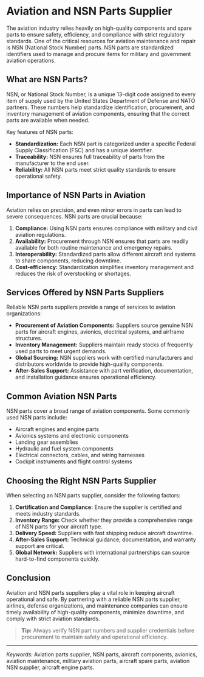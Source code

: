 # Aviation and NSN Parts Supplier

The aviation industry relies heavily on high-quality components and spare parts to ensure safety, efficiency, and compliance with strict regulatory standards. One of the critical resources for aviation maintenance and repair is NSN (National Stock Number) parts. NSN parts are standardized identifiers used to manage and procure items for military and government aviation operations.

## What are NSN Parts?

NSN, or National Stock Number, is a unique 13-digit code assigned to every item of supply used by the United States Department of Defense and NATO partners. These numbers help standardize identification, procurement, and inventory management of aviation components, ensuring that the correct parts are available when needed.

Key features of NSN parts:

- **Standardization:** Each NSN part is categorized under a specific Federal Supply Classification (FSC) and has a unique identifier.
- **Traceability:** NSN ensures full traceability of parts from the manufacturer to the end user.
- **Reliability:** All NSN parts meet strict quality standards to ensure operational safety.

## Importance of NSN Parts in Aviation

Aviation relies on precision, and even minor errors in parts can lead to severe consequences. NSN parts are crucial because:

1. **Compliance:** Using NSN parts ensures compliance with military and civil aviation regulations.
2. **Availability:** Procurement through NSN ensures that parts are readily available for both routine maintenance and emergency repairs.
3. **Interoperability:** Standardized parts allow different aircraft and systems to share components, reducing downtime.
4. **Cost-efficiency:** Standardization simplifies inventory management and reduces the risk of overstocking or shortages.

## Services Offered by NSN Parts Suppliers

Reliable NSN parts suppliers provide a range of services to aviation organizations:

- **Procurement of Aviation Components:** Suppliers source genuine NSN parts for aircraft engines, avionics, electrical systems, and airframe structures.
- **Inventory Management:** Suppliers maintain ready stocks of frequently used parts to meet urgent demands.
- **Global Sourcing:** NSN suppliers work with certified manufacturers and distributors worldwide to provide high-quality components.
- **After-Sales Support:** Assistance with part verification, documentation, and installation guidance ensures operational efficiency.

## Common Aviation NSN Parts

NSN parts cover a broad range of aviation components. Some commonly used NSN parts include:

- Aircraft engines and engine parts
- Avionics systems and electronic components
- Landing gear assemblies
- Hydraulic and fuel system components
- Electrical connectors, cables, and wiring harnesses
- Cockpit instruments and flight control systems

## Choosing the Right NSN Parts Supplier

When selecting an NSN parts supplier, consider the following factors:

1. **Certification and Compliance:** Ensure the supplier is certified and meets industry standards.
2. **Inventory Range:** Check whether they provide a comprehensive range of NSN parts for your aircraft type.
3. **Delivery Speed:** Suppliers with fast shipping reduce aircraft downtime.
4. **After-Sales Support:** Technical guidance, documentation, and warranty support are critical.
5. **Global Network:** Suppliers with international partnerships can source hard-to-find components quickly.

## Conclusion

Aviation and NSN parts suppliers play a vital role in keeping aircraft operational and safe. By partnering with a reliable NSN parts supplier, airlines, defense organizations, and maintenance companies can ensure timely availability of high-quality components, minimize downtime, and comply with strict aviation standards.

> **Tip:** Always verify NSN part numbers and supplier credentials before procurement to maintain safety and operational efficiency.

---

*Keywords:* Aviation parts supplier, NSN parts, aircraft components, avionics, aviation maintenance, military aviation parts, aircraft spare parts, aviation NSN supplier, aircraft engine parts.

